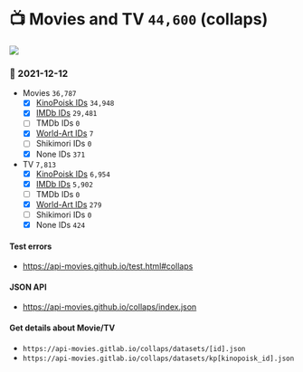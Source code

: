 # :tv: Movies and TV `44,600` (collaps)

<a href="https://API-Movies.github.io"><img src="https://API-Movies.github.io/banner.png?cache"></a>

### :date: 2021-12-12
- Movies `36,787`
  - [x] <a href="https://API-Movies.github.io/collaps/movie_kinopoisk_ids.json">KinoPoisk IDs</a> `34,948`
  - [x] <a href="https://API-Movies.github.io/collaps/movie_imdb_ids.json">IMDb IDs</a> `29,481`
  - [ ] TMDb IDs `0`
  - [x] <a href="https://API-Movies.github.io/collaps/movie_world_art_ids.json">World-Art IDs</a> `7`
  - [ ] Shikimori IDs `0`
  - [x] None IDs `371`
- TV `7,813`
  - [x] <a href="https://API-Movies.github.io/collaps/tv_kinopoisk_ids.json">KinoPoisk IDs</a> `6,954`
  - [x] <a href="https://API-Movies.github.io/collaps/tv_imdb_ids.json">IMDb IDs</a> `5,902`
  - [ ] TMDb IDs `0`
  - [x] <a href="https://API-Movies.github.io/collaps/tv_world_art_ids.json">World-Art IDs</a> `279`
  - [ ] Shikimori IDs `0`
  - [x] None IDs `424`
#### Test errors
- <a href='https://api-movies.github.io/test.html#collaps'>https://api-movies.github.io/test.html#collaps</a>
#### JSON API
- <a href='https://api-movies.github.io/collaps/index.json'>https://api-movies.github.io/collaps/index.json</a>
#### Get details about Movie/TV
- `https://api-movies.gitlab.io/collaps/datasets/[id].json`
- `https://api-movies.gitlab.io/collaps/datasets/kp[kinopoisk_id].json`
